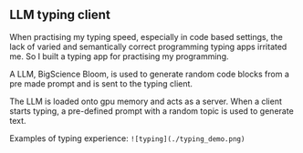 ## LLM typing client
When practising my typing speed, especially in code based settings, the lack of varied and semantically correct programming typing apps irritated me. So I built a typing app for practising my programming.

A LLM, BigScience Bloom, is used to generate random code blocks from a pre made prompt and is sent to the typing client.

The LLM is loaded onto gpu memory and acts as a server. When a client starts typing, a pre-defined prompt with a random topic is used to generate text. 


Examples of typing experience:
```![typing](./typing_demo.png)``` 

```![typing2](./typing_demo2.png) 


